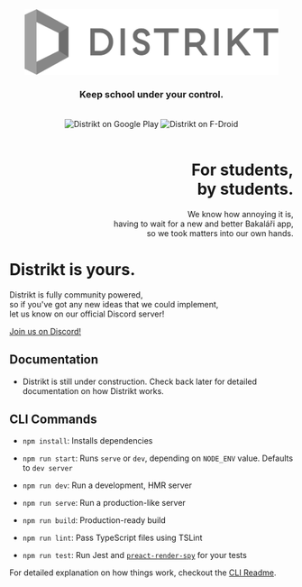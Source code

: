 <div align="center">
    <br>
    <br>
    <p align="center">
        <a href="https://distriktapp.cz">
            <img src="https://github.com/distriktteam/assets/blob/master/logo/distrikt-logo.svg" alt="Distrikt"
                width="450">
        </a>
    </p>
    <h3 align="center">Keep school under your control.</h3>
    <br>
    <div align="center">
        <img src="https://play.google.com/intl/en_us/badges/static/images/badges/en_badge_web_generic.png"
            alt='Distrikt on Google Play' height="80px">
        <img src="https://fdroid.gitlab.io/artwork/badge/get-it-on-en.png" 
            alt="Distrikt on F-Droid" height="80">
    </div>
    <br>
</div>

<div align="right">
    <h1>
        For students,<br>
        by students.
    </h1>
    <p>
        We know how annoying it is, <br>having to wait for a new and better Bakaláři app, <br>so we took matters into
        our own hands.
    </p>
</div>

<div align="left">
    <h1>
        Distrikt is yours.
    </h1>
    <p>
        Distrikt is fully community powered, <br>so if you've got any new ideas that we could implement, <br>let us know
        on our official Discord server!
    </p>
    <a href="https://discord.gg/sSa7bX5">Join us on Discord!</a>
</div>

## Documentation
* Distrikt is still under construction. Check back later for detailed documentation on how Distrikt works.

## CLI Commands
*   `npm install`: Installs dependencies

*   `npm run start`: Runs `serve` or `dev`, depending on `NODE_ENV` value. Defaults to `dev server`

*   `npm run dev`: Run a development, HMR server

*   `npm run serve`: Run a production-like server

*   `npm run build`: Production-ready build

*   `npm run lint`: Pass TypeScript files using TSLint

*   `npm run test`: Run Jest and [`preact-render-spy`](https://github.com/mzgoddard/preact-render-spy) for your tests


For detailed explanation on how things work, checkout the [CLI Readme](https://github.com/developit/preact-cli/blob/master/README.md).
